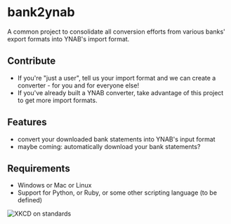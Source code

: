 # bank2ynab
A common project to consolidate all conversion efforts from various banks' export formats into YNAB's import format.

## Contribute

- If you're "just a user", tell us your import format and we can create a converter - for you and for everyone else!
- If you've already built a YNAB converter, take advantage of this project to get more import formats.  

## Features

- convert your downloaded bank statements into YNAB's input format
- maybe coming: automatically download your bank statements?

## Requirements

- Windows or Mac or Linux
- Support for Python, or Ruby, or some other scripting language (to be defined)

![XKCD on standards](https://imgs.xkcd.com/comics/standards.png)


